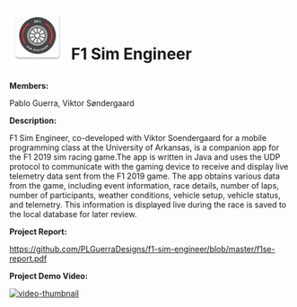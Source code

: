 <div style="display: flex; align-items: flex-end;">
    <img src="https://raw.githubusercontent.com/PLGuerraDesigns/f1-sim-engineer/master/F1SimEngineer/app/src/main/ic_launcher-web.png" alt="Icon" width="100" height="100" style="margin-right: 10px;">
    <h1 style="margin: 0;">F1 Sim Engineer</h1>
</div>
<br />

**Members:**

Pablo Guerra,
Viktor Søndergaard

**Description:**

F1 Sim Engineer, co-developed with Viktor Soendergaard for a mobile programming class at the University of Arkansas, is a companion app for the F1 2019 sim racing game.The app is written in Java and uses the UDP protocol to communicate with the gaming device to receive and display live telemetry data sent from the F1 2019 game. The app obtains various data from the game, including event information, race details, number of laps, number of participants, weather conditions, vehicle setup, vehicle status, and telemetry. This information is displayed live during the race is saved to the local database for later review.

**Project Report:**

https://github.com/PLGuerraDesigns/f1-sim-engineer/blob/master/f1se-report.pdf

**Project Demo Video:**

[![video-thumbnail](https://img.youtube.com/vi/4ROWmlwLq6M/0.jpg)](https://www.youtube.com/watch?v=4ROWmlwLq6M)
